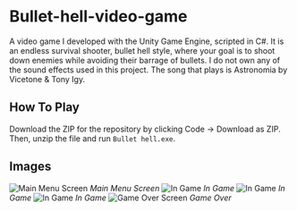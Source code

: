 # Bullet-hell-video-game
A video game I developed with the Unity Game Engine, scripted in C#. It is an endless survival shooter, bullet hell style, where your goal is to shoot down enemies while avoiding their barrage of bullets. 
I do not own any of the sound effects used in this project. The song that plays is Astronomia by Vicetone & Tony Igy.

## How To Play
Download the ZIP for the repository by clicking Code -> Download as ZIP. Then, unzip the file and run `Bullet hell.exe`.

## Images
![Main Menu Screen](https://i.imgur.com/b987qwa.png)
_Main Menu Screen_
![In Game](https://i.imgur.com/Cief81Z.png)
_In Game_
![In Game](https://i.imgur.com/KmvplOo.png)
_In Game_
![In Game](https://i.imgur.com/LZMBgcV.png)
_In Game_
![Game Over Screen](https://i.imgur.com/n0B2Ajm.png)
_Game Over_

